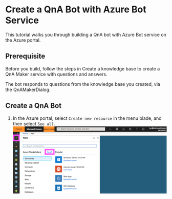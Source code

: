 # Create a QnA Bot with Azure Bot Service
This tutorial walks you through building a QnA bot with Azure Bot service on the Azure portal.

## Prerequisite
Before you build, follow the steps in Create a knowledge base to create a QnA Maker service with questions and answers.

The bot responds to questions from the knowledge base you created, via the QnAMakerDialog.

## Create a QnA Bot
1. In the Azure portal, select ```Create new resource``` in the menu blade, and then select ```See all```.
![bot1](https://github.com/jCho23/BotWorkshop/blob/master/Resouces/Images/bot1.png)
